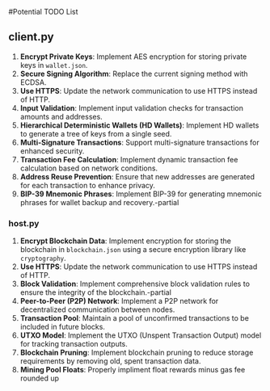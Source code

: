 #Potential TODO List

## client.py
1. **Encrypt Private Keys**: Implement AES encryption for storing private keys in `wallet.json`.
2. **Secure Signing Algorithm**: Replace the current signing method with ECDSA.
3. **Use HTTPS**: Update the network communication to use HTTPS instead of HTTP.
4. **Input Validation**: Implement input validation checks for transaction amounts and addresses.
5. **Hierarchical Deterministic Wallets (HD Wallets)**: Implement HD wallets to generate a tree of keys from a single seed.
6. **Multi-Signature Transactions**: Support multi-signature transactions for enhanced security.
7. **Transaction Fee Calculation**: Implement dynamic transaction fee calculation based on network conditions.
8. **Address Reuse Prevention**: Ensure that new addresses are generated for each transaction to enhance privacy.
9. **BIP-39 Mnemonic Phrases**: Implement BIP-39 for generating mnemonic phrases for wallet backup and recovery.-partial

### host.py
1. **Encrypt Blockchain Data**: Implement encryption for storing the blockchain in `blockchain.json` using a secure encryption library like `cryptography`.
2. **Use HTTPS**: Update the network communication to use HTTPS instead of HTTP.
3. **Block Validation**: Implement comprehensive block validation rules to ensure the integrity of the blockchain.-partial
4. **Peer-to-Peer (P2P) Network**: Implement a P2P network for decentralized communication between nodes.
5. **Transaction Pool**: Maintain a pool of unconfirmed transactions to be included in future blocks.
6. **UTXO Model**: Implement the UTXO (Unspent Transaction Output) model for tracking transaction outputs.
7. **Blockchain Pruning**: Implement blockchain pruning to reduce storage requirements by removing old, spent transaction data.
8. **Mining Pool Floats**: Properly impliment float rewards minus gas fee rounded up
